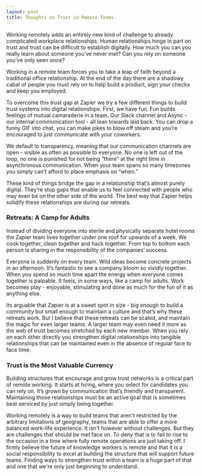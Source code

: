```yaml
---
layout: post
title: Thoughts on Trust in Remote Teams
---
```


Working remotely adds an entirely new kind of challenge to already complicated workplace relationships. Human relationships hinge in part on trust and trust can be difficult to establish digitally. How much you can you really learn about someone you’ve never met? Can you rely on someone you’ve only seen once?

Working in a remote team forces you to take a leap of faith beyond a traditional office  relationship. At the end of the day there are a shadowy cabal of people you must rely on to help build a product, sign your checks and keep you employed.

To overcome this trust gap at Zapier we try a few different things to build trust systems into digital relationships. First, we have fun. Fun builds feelings of mutual camaraderie in a team. Our Slack channel and Async - our internal communication tool - all lean towards laid back. You can drop a funny GIF into chat, you can make jokes to blow off steam and you’re encouraged to just communicate with your coworkers.

We default to transparency, meaning that our communication channels are open - visible as often as possible to everyone. No one is left out of the loop, no one is punished for not being “there” at the right time in asynchronous communication. When your team spans so many timezones you simply can’t afford to place emphasis on “when.”

These kind of things bridge the gap in a relationship that’s almost purely digital. They’re stop gaps that enable us to feel connected with people who may even be on the other side of the world. The best way that Zapier helps solidify these relationships are during our retreats.

### Retreats: A Camp for Adults

Instead of dividing everyone into sterile and physically separate hotel rooms the Zapier team lives together under one roof for upwards of a week. We cook together, clean together and hack together. From top to bottom each person is  sharing in the responsibility of the companies’ success. 

Everyone is suddenly on every team. Wild ideas become concrete projects in an afternoon. It’s fantastic to see a company bloom so vividly together. When you spend so much time apart the energy when everyone comes together is palpable. It feels, in some ways, like a camp for adults. Work becomes play - enjoyable, stimulating and done as much for the fun of it as anything else.

Its arguable that Zapier is at a sweet spot in size - big enough to build a community but small enough to maintain a culture and that’s why these retreats work. But I believe that these retreats can be scaled, and maintain the magic for even larger teams. A larger team may even need it more as the web of trust becomes stretched by each new member. When you rely on each other directly you strengthen digital relationships into tangible relationships that can be maintained even in the absence of  regular face to face time.

### Trust is the Most Valuable Currency

Building structures that encourage and grow trust networks is a critical part of remote working. It starts at hiring, where you select for candidates you can rely on. It’s grown by communication that’s friendly and transparent. Maintaining those relationships must be an active goal that is sometimes best serviced by just simply being together.

Working remotely is a way to build teams that aren't restricted by the arbitrary limitations of geography, teams that are able to offer a more balanced work-life experience.  It isn't however without challenges. But they are challenges that should be met face on. To deny that is to fail to rise to the occasion in a time where fully remote operations are just taking off. I firmly believe the future of knowledge workers is remote and that it is a social responsibility to excel at building the structure that will support future teams. Finding ways to strengthen trust within a team is a huge part of that and one that we're only just beginning to understand.





